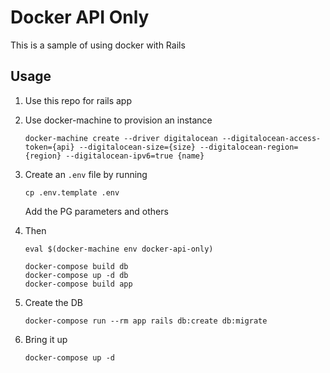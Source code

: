 # Docker API Only

This is a sample of using docker with Rails

## Usage

1. Use this repo for rails app
2. Use docker-machine to provision an instance

    ```
    docker-machine create --driver digitalocean --digitalocean-access-token={api} --digitalocean-size={size} --digitalocean-region={region} --digitalocean-ipv6=true {name}
    ```

4. Create an `.env` file by running

    ```
    cp .env.template .env
    ```

    Add the PG parameters and others

3. Then

    ```
    eval $(docker-machine env docker-api-only)

    docker-compose build db
    docker-compose up -d db
    docker-compose build app
    ```

4. Create the DB

    ```
    docker-compose run --rm app rails db:create db:migrate
    ```

5. Bring it up

    ```
    docker-compose up -d
    ```
